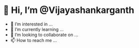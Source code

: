 # 👋 Hi, I’m @Vijayashankarganth
- 👀 I’m interested in ...
- 🌱 I’m currently learning ...
- 💞️ I’m looking to collaborate on ...
- 📫 How to reach me ...

<!---
Vijayashankarganth/Vijayashankarganth is a ✨ special ✨ repository because its `README.md` (this file) appears on your GitHub profile.
You can click the Preview link to take a look at your changes.
--->
